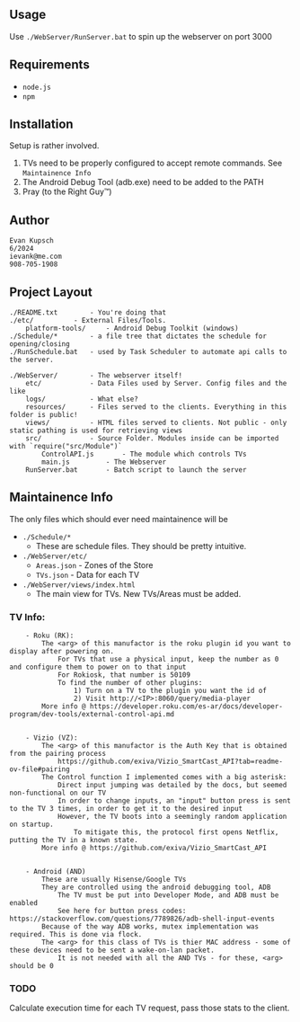 ## Usage
Use `./WebServer/RunServer.bat` to spin up the webserver on port 3000

## Requirements

+ `node.js`
+ `npm`

## Installation
Setup is rather involved.
1. TVs need to be properly configured to accept remote commands. See `Maintainence Info`
2. The Android Debug Tool (adb.exe) need to be added to the PATH
3. Pray (to the Right Guy™️)

## Author
	Evan Kupsch
	6/2024
	ievank@me.com
	908-705-1908


## Project Layout
	./README.txt		- You're doing that
	./etc/			- External Files/Tools.
		platform-tools/		- Android Debug Toolkit (windows)
	./Schedule/*		- a file tree that dictates the schedule for opening/closing
	./RunSchedule.bat	- used by Task Scheduler to automate api calls to the server.
	
	./WebServer/		- The webserver itself!	
		etc/			- Data Files used by Server. Config files and the like
		logs/			- What else?
		resources/		- Files served to the clients. Everything in this folder is public!
		views/			- HTML files served to clients. Not public - only static pathing is used for retrieving views
		src/			- Source Folder. Modules inside can be imported with `require("src/Module")`
			ControlAPI.js		- The module which controls TVs
			main.js			- The Webserver
		RunServer.bat		- Batch script to launch the server
	


## Maintainence Info
The only files which should ever need maintainence will be 
* `./Schedule/*`
	+ These are schedule files. They should be pretty intuitive.
* `./WebServer/etc/`
	* `Areas.json`	- Zones of the Store
	* `TVs.json`	- Data for each TV
* `./WebServer/views/index.html`
	+ The main view for TVs. New TVs/Areas must be added.
		
	
	
### TV Info:
		- Roku (RK):
			The <arg> of this manufactor is the roku plugin id you want to display after powering on. 
				For TVs that use a physical input, keep the number as 0 and configure them to power on to that input
				For Rokiosk, that number is 50109
				To find the number of other plugins:
					1) Turn on a TV to the plugin you want the id of
					2) Visit http://<IP>:8060/query/media-player
			More info @ https://developer.roku.com/es-ar/docs/developer-program/dev-tools/external-control-api.md
		

		- Vizio (VZ):
			The <arg> of this manufactor is the Auth Key that is obtained from the pairing process
				https://github.com/exiva/Vizio_SmartCast_API?tab=readme-ov-file#pairing
			The Control function I implemented comes with a big asterisk: 
				Direct input jumping was detailed by the docs, but seemed non-functional on our TV
				In order to change inputs, an "input" button press is sent to the TV 3 times, in order to get it to the desired input
				However, the TV boots into a seemingly random application on startup.
					To mitigate this, the protocol first opens Netflix, putting the TV in a known state.
			More info @ https://github.com/exiva/Vizio_SmartCast_API
		

		- Android (AND)
			These are usually Hisense/Google TVs
			They are controlled using the android debugging tool, ADB
				The TV must be put into Developer Mode, and ADB must be enabled
				See here for button press codes: https://stackoverflow.com/questions/7789826/adb-shell-input-events
			Because of the way ADB works, mutex implementation was required. This is done via flock.
			The <arg> for this class of TVs is thier MAC address - some of these devices need to be sent a wake-on-lan packet. 
				It is not needed with all the AND TVs - for these, <arg> should be 0



### TODO
Calculate execution time for each TV request, pass those stats to the client.
